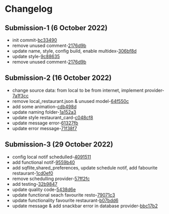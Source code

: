 # Changelog

## Submission-1 (6 October 2022)

- init commit-[bc33490](https://github.com/solehudin5699/Restopedia/commit/bc33490bbd099bcdb812c3970b83ebb5a5deaee8)
- remove unused comment-[2176d9b](https://github.com/solehudin5699/Restopedia/commit/2176d9b5648a0d247a261c2ebc733acc382e2cc9)
- update name, style, config build, enable multidex-[306bf8d](https://github.com/solehudin5699/Restopedia/commit/306bf8dd6a2362b986cde166571cb6e3c34080e5)
- update style-[9c88635](https://github.com/solehudin5699/Restopedia/commit/9c886355b9880af626bb64d2258153190b34571d)
- remove unused comment-[2176d9b](https://github.com/solehudin5699/Restopedia/commit/2176d9b5648a0d247a261c2ebc733acc382e2cc9)

## Submission-2 (16 October 2022)

- change source data: from local to be from internet, implement provider-[7a1f3cc](https://github.com/solehudin5699/Restopedia/commit/7a1f3cc2fc7e8bced3700bb82745676449c039a6)
- remove local_restaurant.json & unused model-[64f550c](https://github.com/solehudin5699/Restopedia/commit/64f550c93f30e31a46bb5575b802b5c69a5c4009)
- add some animation-[cdb498d](https://github.com/solehudin5699/Restopedia/commit/cdb498dbbe6906405da67ad7295213a409a780af)
- update naming folder-[1a152a3](https://github.com/solehudin5699/Restopedia/commit/1a152a339711ecfc3c5989ddd225752486d84538)
- update style restaurant_card-[c048cf8](https://github.com/solehudin5699/Restopedia/commit/c048cf837bf165bcb6d218b449af6e3e4e054332)
- update message error-[61327fb](https://github.com/solehudin5699/Restopedia/commit/61327fbd70b2460f5881e69cd829de56d2f96c70)
- update error message-[71f38f7](https://github.com/solehudin5699/Restopedia/commit/71f38f7bfd42513a514fc4935a221eb48b2cbb3c)

## Submission-3 (29 October 2022)

- config local notif schedulled-[4091511](https://github.com/solehudin5699/Restopedia/tree/4091511c1ee1e55451bb5ad8b6d6a5745851b5ff)
- add functional notif-[9559b40](https://github.com/solehudin5699/Restopedia/tree/9559b401d854e81491d0b932de9b466fbcc7a1a0)
- add sqflite,shared_preferences, update schedule notif, add fabourite restaurant-[1cd0ef0](https://github.com/solehudin5699/Restopedia/commit/1cd0ef018c3af96b2328914fa2de96bd5ebe713a)
- remove schedulling provider-[57ff2fc](https://github.com/solehudin5699/Restopedia/commit/57ff2fc79a38eb63082efdb7e34e4f8bfd782c5e)
- add testing-[32b9847](https://github.com/solehudin5699/Restopedia/commit/32b984784da8d2f71b83583f1c24edb1ace685f0)
- update quality code-[5438d6e](https://github.com/solehudin5699/Restopedia/commit/5438d6e33c29ec14526d89e4336bde81dae5e04b)
- update functional seach favourite resto-[79071c3](https://github.com/solehudin5699/Restopedia/commit/79071c35441fc470dde54909eb4e1544f10b02da)
- update functionality favourite restaurant-[b07bdd6](https://github.com/solehudin5699/Restopedia/commit/b07bdd608492dc1308e090a5b021cdf5c2d9fdb7)
- update message & add snackbar error in database provider-[bbc17b2](https://github.com/solehudin5699/Restopedia/commit/bbc17b2ec41ba1b59562469d0595ec5df53e898e)
